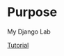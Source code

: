 # Purpose

My Django Lab

[Tutorial]((https://developer.mozilla.org/en-US/docs/Learn/Server-side/Django/Introduction))
